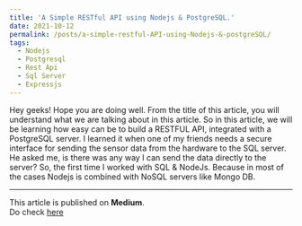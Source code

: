 ```yaml
---
title: 'A Simple RESTful API using Nodejs & PostgreSQL.'
date: 2021-10-12
permalink: /posts/a-simple-restful-API-using-Nodejs-&-postgreSQL/
tags:
  - Nodejs
  - Postgresql
  - Rest Api
  - Sql Server
  - Expressjs
---
```


Hey geeks! Hope you are doing well. From the title of this article, you will understand what we are talking about in this article. So in this article, we will be learning how easy can be to build a RESTFUL API, integrated with a PostgreSQL server. I learned it when one of my friends needs a secure interface for sending the sensor data from the hardware to the SQL server. He asked me, is there was any way I can send the data directly to the server? So, the first time I worked with SQL & NodeJs. Because in most of the cases Nodejs is combined with NoSQL servers like Mongo DB.<br>

---
This article is published on **Medium**. <br>
Do check [here](https://mohitgupta-15.medium.com/a-simple-restful-api-using-nodejs-postgresql-651c989e4cf7)
